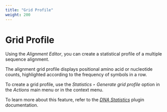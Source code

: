 ```yaml
---
title: "Grid Profile"
weight: 200
---
```


# Grid Profile

Using the _Alignment Editor_, you can create a statistical profile of a multiple sequence alignment.

The alignment grid profile displays positional amino acid or nucleotide counts, highlighted according to the frequency of symbols in a row.

To create a grid profile, use the _Statistics ‣ Generate grid profile_ option in the _Actions_ main menu or in the context menu.

To learn more about this feature, refer to the [_DNA Statistics_](../../extensions/dna-statistics) plugin documentation.
